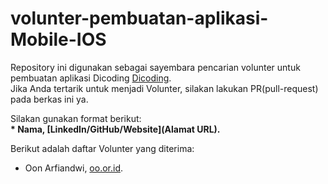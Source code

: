 # volunter-pembuatan-aplikasi-Mobile-IOS
Repository ini digunakan sebagai sayembara pencarian volunter untuk pembuatan aplikasi Dicoding [Dicoding](www.dicoding.com).  
Jika Anda tertarik untuk menjadi Volunter, silakan lakukan PR(pull-request) pada berkas ini ya.  

Silakan gunakan format berikut:<br>
**\* Nama, [LinkedIn/GitHub/Website](Alamat URL).**  

Berikut adalah daftar Volunter yang diterima:
* Oon Arfiandwi, [oo.or.id](https://oo.or.id).
